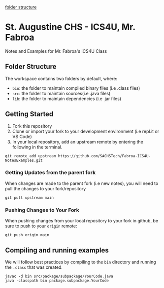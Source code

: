 [folder structure](##Folder-Structure)

# St. Augustine CHS - ICS4U, Mr. Fabroa
Notes and Examples for Mr. Fabroa's ICS4U Class


## Folder Structure

The workspace contains two folders by default, where:

- `bin`: the folder to maintain compiled binary files (i.e .class files)
- `src`: the folder to maintain sources(i.e .java files)
- `lib`: the folder to maintain dependencies (i.e .jar files)

## Getting Started
1. Fork this repository
2. Clone or import your fork to your development environment (i.e repl.it or VS Code)
3. In your local repository, add an upstream remote by entering the following in the terminal. 
```
git remote add upstream https://github.com/SACHSTech/Fabroa-ICS4U-NotesExamples.git
```

### Getting Updates from the parent fork
When changes are made to the parent fork (i.e new notes), you will need to pull the changes to your fork/repository
```
git pull upstream main
```

### Pushing Changes to Your Fork
When pushing changes from your local repository to your fork in github, be sure to push to your `origin` remote:
```
git push origin main
```

## Compiling and running examples
We will follow best practices by compiling to the `bin` directory and running the `.class` that was created.
```
javac -d bin src/package/subpackage/YourCode.java
java -classpath bin package.subpackage.YourCode
```
